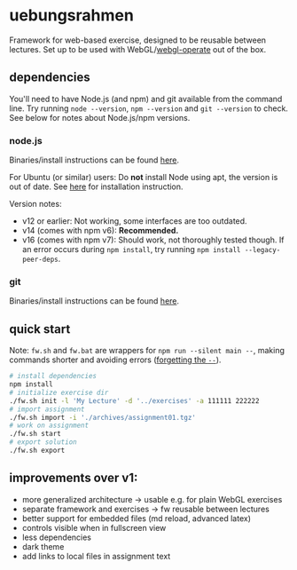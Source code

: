 # uebungsrahmen

Framework for web-based exercise, designed to be reusable between lectures. Set up to be used with WebGL/[webgl-operate](https://webgl-operate.org/) out of the box.

## dependencies

You'll need to have Node.js (and npm) and git available from the command line. Try running `node --version`, `npm --version` and `git --version` to check. See below for notes about Node.js/npm versions.

### node.js

Binaries/install instructions can be found [here](https://nodejs.org/).

For Ubuntu (or similar) users: Do **not** install Node using apt, the version is out of date. See [here](https://github.com/nodesource/distributions/blob/master/README.md) for installation instruction.

Version notes:
- v12 or earlier: Not working, some interfaces are too outdated.
- v14 (comes with npm v6): **Recommended.**
- v16 (comes with npm v7): Should work, not thoroughly tested though. If an error occurs during `npm install`, try running `npm install --legacy-peer-deps`.

### git

Binaries/install instructions can be found [here](https://git-scm.com/).

## quick start

Note: `fw.sh` and `fw.bat` are wrappers for `npm run --silent main --`, making commands shorter and avoiding errors ([forgetting the `--`](https://docs.npmjs.com/cli/v7/commands/npm-run-script)).

```sh
# install dependencies
npm install
# initialize exercise dir
./fw.sh init -l 'My Lecture' -d '../exercises' -a 111111 222222
# import assignment
./fw.sh import -i './archives/assignment01.tgz'
# work on assignment
./fw.sh start
# export solution
./fw.sh export
```

## improvements over v1:

- more generalized architecture -> usable e.g. for plain WebGL exercises
- separate framework and exercises -> fw reusable between lectures
- better support for embedded files (md reload, advanced latex)
- controls visible when in fullscreen view
- less dependencies
- dark theme
- add links to local files in assignment text
